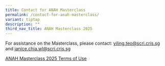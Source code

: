 ```yaml
---
title: Contact for ANAH Masterclass
permalink: /contact-for-anah-masterclass/
variant: tiptap
description: ""
third_nav_title: ANAH Masterclass 2025
---
```

<p>For assistance on the Masterclass, please contact: <a href="mailto:yiling.teo@scri.cris.sg" rel="noopener noreferrer nofollow" target="_blank">yiling.teo@scri.cris.sg</a> and
<a href="mailto:janice.chia.wl@scri.cris.sg" rel="noopener noreferrer nofollow" target="_blank">janice.chia.wl@scri.cris.sg</a>
</p>
<p><a href="/anah-masterclass-2025-terms-of-use/" rel="noopener nofollow" target="_blank">ANAH Masterclass 2025 Terms of Use</a>
</p>